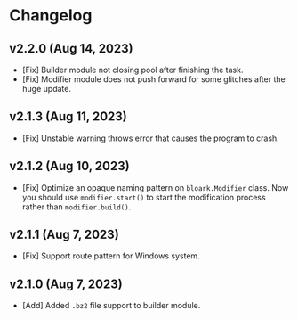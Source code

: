# Changelog

## v2.2.0 (Aug 14, 2023)
* [Fix] Builder module not closing pool after finishing the task.
* [Fix] Modifier module does not push forward for some glitches after the huge update.

## v2.1.3 (Aug 11, 2023)
* [Fix] Unstable warning throws error that causes the program to crash.

## v2.1.2 (Aug 10, 2023)
* [Fix] Optimize an opaque naming pattern on `bloark.Modifier` class. Now you should use `modifier.start()` to start the modification process rather than `modifier.build()`.

## v2.1.1 (Aug 7, 2023)
* [Fix] Support route pattern for Windows system.

## v2.1.0 (Aug 7, 2023)
* [Add] Added `.bz2` file support to builder module.
